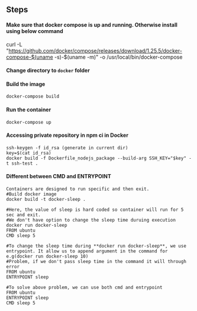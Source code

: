 ## Steps

#### Make sure that docker compose is up and running. Otherwise install using below command
curl -L "https://github.com/docker/compose/releases/download/1.25.5/docker-compose-$(uname -s)-$(uname -m)" -o /usr/local/bin/docker-compose

#### Change directory to `docker` folder

#### Build the image
`docker-compose build`

#### Run the container
`docker-compose up`


#### Accessing private repository in npm ci in Docker
```
ssh-keygen -f id_rsa (generate in current dir)
key=$(cat id_rsa)
docker build -f Dockerfile_nodejs_package --build-arg SSH_KEY="$key" -t ssh-test .
```

#### Different between CMD and ENTRYPOINT
```
Containers are designed to run specific and then exit.
#Build docker image
docker build -t docker-sleep .

#Here, the value of sleep is hard coded so container will run for 5 sec and exit.
#We don't have option to change the sleep time duruing execution docker run docker-sleep
FROM ubuntu
CMD sleep 5

#To change the sleep time during **docker run docker-sleep**, we use entrypoint. It allow us to append argument in the command for e.g(docker run docker-sleep 10)
#Problem, if we don't pass sleep time in the command it will through error
FROM ubuntu
ENTRYPOINT sleep

#To solve above problem, we can use both cmd and entrypoint
FROM ubuntu
ENTRYPOINT sleep
CMD sleep 5
```
